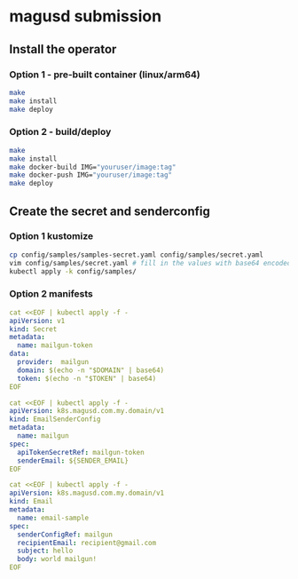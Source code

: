 
# magusd submission

## Install the operator

### Option 1 - pre-built container (linux/arm64)

```bash
make
make install
make deploy
```

### Option 2 - build/deploy

```bash
make
make install
make docker-build IMG="youruser/image:tag"
make docker-push IMG="youruser/image:tag"
make deploy
```

## Create the secret and senderconfig

### Option 1 kustomize

```bash
cp config/samples/samples-secret.yaml config/samples/secret.yaml
vim config/samples/secret.yaml # fill in the values with base64 encoded text
kubectl apply -k config/samples/
```

### Option 2 manifests

```yaml
cat <<EOF | kubectl apply -f -
apiVersion: v1
kind: Secret
metadata:
  name: mailgun-token
data:
  provider:  mailgun
  domain: $(echo -n "$DOMAIN" | base64)
  token: $(echo -n "$TOKEN" | base64)
EOF
```

```yaml
cat <<EOF | kubectl apply -f -
apiVersion: k8s.magusd.com.my.domain/v1
kind: EmailSenderConfig
metadata:
  name: mailgun
spec:
  apiTokenSecretRef: mailgun-token
  senderEmail: ${SENDER_EMAIL}
EOF
```

```yaml
cat <<EOF | kubectl apply -f -
apiVersion: k8s.magusd.com.my.domain/v1
kind: Email
metadata:
  name: email-sample
spec:
  senderConfigRef: mailgun
  recipientEmail: recipient@gmail.com
  subject: hello
  body: world mailgun!
EOF
```